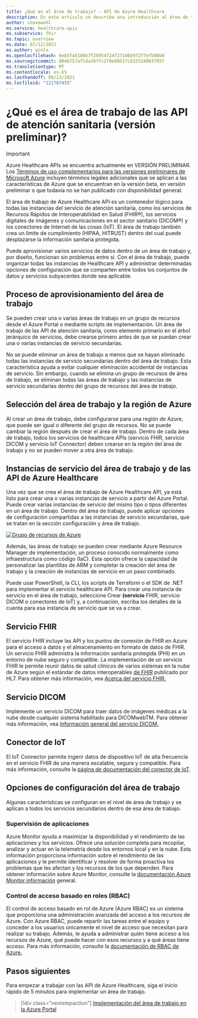 ```yaml
---
title: ¿Qué es el área de trabajo? - API de Azure Healthcare
description: En este artículo se describe una introducción al área de trabajo de Azure Healthcare API.
author: stevewohl
ms.service: healthcare-apis
ms.subservice: fhir
ms.topic: overview
ms.date: 07/12/2021
ms.author: ginle
ms.openlocfilehash: 6eb5fa5186b7f28954724f27186b972f7efb08b0
ms.sourcegitcommit: 0046757af1da267fc2f0e88617c633524883795f
ms.translationtype: MT
ms.contentlocale: es-ES
ms.lasthandoff: 08/13/2021
ms.locfileid: "121787455"
---
```

# <a name="what-is-healthcare-apis-preview-workspace"></a>¿Qué es el área de trabajo de las API de atención sanitaria (versión preliminar)?

> [!IMPORTANT]
> Azure Healthcare APIs se encuentra actualmente en VERSIÓN PRELIMINAR. Los [Términos de uso complementarios para las versiones preliminares de Microsoft Azure](https://azure.microsoft.com/support/legal/preview-supplemental-terms/) incluyen términos legales adicionales que se aplican a las características de Azure que se encuentran en la versión beta, en versión preliminar o que todavía no se han publicado con disponibilidad general.

El área de trabajo de Azure Healthcare API es un contenedor lógico para todas las instancias del servicio de atención sanitaria, como los servicios de Recursos Rápidos de Interoperabilidad en Salud (FHIR®), los servicios digitales de imágenes y comunicaciones en el sector sanitario (DICOM®) y los conectores de Internet de las cosas (IoT). El área de trabajo también crea un límite de cumplimiento (HIPAA, HITRUST) dentro del cual puede desplazarse la información sanitaria protegida.

Puede aprovisionar varios servicios de datos dentro de un área de trabajo y, por diseño, funcionan sin problemas entre sí. Con el área de trabajo, puede organizar todas las instancias de Healthcare API y administrar determinadas opciones de configuración que se comparten entre todos los conjuntos de datos y servicios subyacentes donde sea aplicable.

## <a name="workspace-provisioning-process"></a>Proceso de aprovisionamiento del área de trabajo
 
Se pueden crear una o varias áreas de trabajo en un grupo de recursos desde el Azure Portal o mediante scripts de implementación. Un área de trabajo de las API de atención sanitaria, como elemento primario en el árbol jerárquico de servicios, debe crearse primero antes de que se puedan crear una o varias instancias de servicio secundarias.   
 
No se puede eliminar un área de trabajo a menos que se hayan eliminado todas las instancias de servicio secundarias dentro del área de trabajo. Esta característica ayuda a evitar cualquier eliminación accidental de instancias de servicio. Sin embargo, cuando se elimina un grupo de recursos de área de trabajo, se eliminan todas las áreas de trabajo y las instancias de servicio secundarias dentro del grupo de recursos del área de trabajo. 

## <a name="workspace-and-azure-region-selection"></a>Selección del área de trabajo y la región de Azure 
 
Al crear un área de trabajo, debe configurarse para una región de Azure, que puede ser igual o diferente del grupo de recursos. No se puede cambiar la región después de crear el área de trabajo. Dentro de cada área de trabajo, todos los servicios de healthcare APIs (servicio FHIR, servicio DICOM y servicio IoT Connector) deben crearse en la región del área de trabajo y no se pueden mover a otra área de trabajo. 

## <a name="workspace-and-azure-healthcare-apis-service-instances"></a>Instancias de servicio del área de trabajo y de las API de Azure Healthcare 

Una vez que se crea el área de trabajo de Azure Healthcare API, ya está listo para crear una o varias instancias de servicio a partir del Azure Portal. Puede crear varias instancias de servicio del mismo tipo o tipos diferentes en un área de trabajo. Dentro del área de trabajo, puede aplicar opciones de configuración compartidas a las instancias de servicio secundarias, que se tratan en la sección configuración y área de trabajo.

[![Grupo de recursos de ](media/azure-resource-group.png) Azure ](media/azure-resource-group.png#lightbox)

Además, las áreas de trabajo se pueden crear mediante Azure Resource Manager de implementación, un proceso conocido normalmente como infraestructura como código (IaC). Esta opción ofrece la capacidad de personalizar las plantillas de ARM y completar la creación del área de trabajo y la creación de instancias de servicio en un paso combinado. 

Puede usar PowerShell, la CLI, los scripts de Terraform o el SDK de .NET para implementar el servicio healthcare API. Para crear una instancia de servicio en el área de trabajo, seleccione Crear **(servicio** FHIR, servicio DICOM o conectores de IoT) y, a continuación, escriba los detalles de la cuenta para esa instancia de servicio que se va a crear.


## <a name="fhir-service"></a>Servicio FHIR

El servicio FHIR incluye las API y los puntos de conexión de FHIR en Azure para el acceso a datos y el almacenamiento en formato de datos de FHIR. Un servicio FHIR administra la información sanitaria protegida (PHI) en un entorno de nube seguro y compatible. La implementación de un servicio FHIR le permite reunir datos de salud clínicos de varios sistemas en la nube de Azure según el estándar de datos interoperables [de FHIR](https://www.hl7.org/fhir/index.html) publicado por HL7. Para obtener más información, vea [Acerca del servicio FHIR.](./fhir/overview.md)

## <a name="dicom-service"></a>Servicio DICOM

Implemente un servicio DICOM para traer datos de imágenes médicas a la nube desde cualquier sistema habilitado para DICOMwebTM. Para obtener más información, vea [Información general del servicio DICOM.](dicom/dicom-services-overview.md)

## <a name="iot-connector"></a>Conector de IoT

El IoT Connector permite ingerir datos de dispositivo IoT de alta frecuencia en el servicio FHIR de una manera escalable, segura y compatible. Para más información, consulte la [página de documentación del conector de IoT](./iot/index.yml).
 
## <a name="workspace-configuration-settings"></a>Opciones de configuración del área de trabajo

Algunas características se configuran en el nivel de área de trabajo y se aplican a todos los servicios secundarios dentro de esa área de trabajo.

### <a name="application-monitoring"></a>Supervisión de aplicaciones

Azure Monitor ayuda a maximizar la disponibilidad y el rendimiento de las aplicaciones y los servicios. Ofrece una solución completa para recopilar, analizar y actuar en la telemetría desde los entornos local y en la nube. Esta información proporciona información sobre el rendimiento de las aplicaciones y le permite identificar y resolver de forma proactiva los problemas que les afectan y los recursos de los que dependen. Para obtener información sobre Azure Monitor, consulte la [documentación Azure Monitor información](../azure-monitor/index.yml) general.

### <a name="role-based-access-control-rbac"></a>Control de acceso basado en roles (RBAC)

El control de acceso basado en rol de Azure (Azure RBAC) es un sistema que proporciona una administración avanzada del acceso a los recursos de Azure. Con Azure RBAC, puede repartir las tareas entre el equipo y conceder a los usuarios únicamente el nivel de acceso que necesitan para realizar su trabajo. Además, le ayuda a administrar quién tiene acceso a los recursos de Azure, qué puede hacer con esos recursos y a qué áreas tiene acceso. Para más información, consulte la [documentación de RBAC de Azure.](../role-based-access-control/index.yml)


## <a name="next-steps"></a>Pasos siguientes

Para empezar a trabajar con las API de Azure Healthcare, siga el inicio rápido de 5 minutos para implementar un área de trabajo.

>[!div class="nextstepaction"]
>[Implementación del área de trabajo en la Azure Portal](healthcare-apis-quickstart.md)
